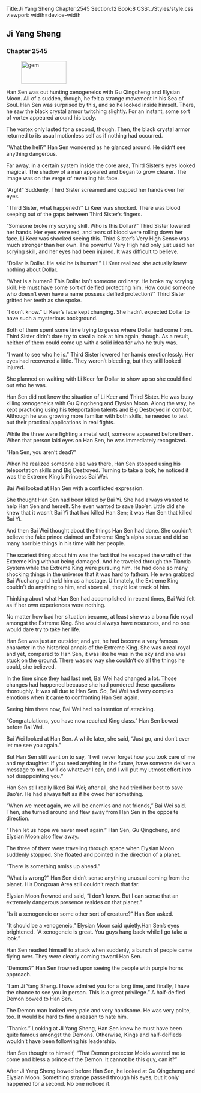 Title:Ji Yang Sheng 
Chapter:2545 
Section:12 
Book:8 
CSS:../Styles/style.css 
viewport: width=device-width
  
## Ji Yang Sheng
### Chapter 2545 
<figure>
	<img src="../Images/gem.gif" alt="gem" id="gem" width="120" height="60" />
</figure>
  

  
  Han Sen was out hunting xenogeneics with Gu Qingcheng and Elysian Moon. All of a sudden, though, he felt a strange movement in his Sea of Soul. Han Sen was surprised by this, and so he looked inside himself. There, he saw the black crystal armor twitching slightly. For an instant, some sort of vortex appeared around his body.

The vortex only lasted for a second, though. Then, the black crystal armor returned to its usual motionless self as if nothing had occurred.

“What the hell?” Han Sen wondered as he glanced around. He didn’t see anything dangerous.

Far away, in a certain system inside the core area, Third Sister’s eyes looked magical. The shadow of a man appeared and began to grow clearer. The image was on the verge of revealing his face.

“Argh!” Suddenly, Third Sister screamed and cupped her hands over her eyes.

“Third Sister, what happened?” Li Keer was shocked. There was blood seeping out of the gaps between Third Sister’s fingers.

“Someone broke my scrying skill. Who is this Dollar?” Third Sister lowered her hands. Her eyes were red, and tears of blood were rolling down her face. Li Keer was shocked seeing this. Third Sister’s Very High Sense was much stronger than her own. The powerful Very High had only just used her scrying skill, and her eyes had been injured. It was difficult to believe.

“Dollar is Dollar. He said he is human!” Li Keer realized she actually knew nothing about Dollar.

“What is a human? This Dollar isn’t someone ordinary. He broke my scrying skill. He must have some sort of deified protecting him. How could someone who doesn’t even have a name possess deified protection?” Third Sister gritted her teeth as she spoke.

“I don’t know.” Li Keer’s face kept changing. She hadn’t expected Dollar to have such a mysterious background.

Both of them spent some time trying to guess where Dollar had come from. Third Sister didn’t dare try to steal a look at him again, though. As a result, neither of them could come up with a solid idea for who he truly was.

“I want to see who he is.” Third Sister lowered her hands emotionlessly. Her eyes had recovered a little. They weren’t bleeding, but they still looked injured.

She planned on waiting with Li Keer for Dollar to show up so she could find out who he was.

Han Sen did not know the situation of Li Keer and Third Sister. He was busy killing xenogeneics with Gu Qingcheng and Elysian Moon. Along the way, he kept practicing using his teleportation talents and Big Destroyed in combat. Although he was growing more familiar with both skills, he needed to test out their practical applications in real fights.

While the three were fighting a metal wolf, someone appeared before them. When that person laid eyes on Han Sen, he was immediately recognized.

“Han Sen, you aren’t dead?”

When he realized someone else was there, Han Sen stopped using his teleportation skills and Big Destroyed. Turning to take a look, he noticed it was the Extreme King’s Princess Bai Wei.

Bai Wei looked at Han Sen with a conflicted expression.

She thought Han Sen had been killed by Bai Yi. She had always wanted to help Han Sen and herself. She even wanted to save Bao’er. Little did she knew that it wasn’t Bai Yi that had killed Han Sen; it was Han Sen that killed Bai Yi.

And then Bai Wei thought about the things Han Sen had done. She couldn’t believe the fake prince claimed an Extreme King’s alpha statue and did so many horrible things in his time with her people.

The scariest thing about him was the fact that he escaped the wrath of the Extreme King without being damaged. And he traveled through the Tianxia System while the Extreme King were pursuing him. He had done so many shocking things in the universe that it was hard to fathom. He even grabbed Bai Wuchang and held him as a hostage. Ultimately, the Extreme King couldn’t do anything to him, and above all, they’d lost track of him.

Thinking about what Han Sen had accomplished in recent times, Bai Wei felt as if her own experiences were nothing.

No matter how bad her situation became, at least she was a bona fide royal amongst the Extreme King. She would always have resources, and no one would dare try to take her life.

Han Sen was just an outsider, and yet, he had become a very famous character in the historical annals of the Extreme King. She was a real royal and yet, compared to Han Sen, it was like he was in the sky and she was stuck on the ground. There was no way she couldn’t do all the things he could, she believed.

In the time since they had last met, Bai Wei had changed a lot. Those changes had happened because she had pondered these questions thoroughly. It was all due to Han Sen. So, Bai Wei had very complex emotions when it came to confronting Han Sen again.

Seeing him there now, Bai Wei had no intention of attacking.

“Congratulations, you have now reached King class.” Han Sen bowed before Bai Wei.

Bai Wei looked at Han Sen. A while later, she said, “Just go, and don’t ever let me see you again.”

But Han Sen still went on to say, “I will never forget how you took care of me and my daughter. If you need anything in the future, have someone deliver a message to me. I will do whatever I can, and I will put my utmost effort into not disappointing you.”

Han Sen still really liked Bai Wei; after all, she had tried her best to save Bao’er. He had always felt as if he owed her something.

“When we meet again, we will be enemies and not friends,” Bai Wei said. Then, she turned around and flew away from Han Sen in the opposite direction.

“Then let us hope we never meet again.” Han Sen, Gu Qingcheng, and Elysian Moon also flew away.

The three of them were traveling through space when Elysian Moon suddenly stopped. She floated and pointed in the direction of a planet.

“There is something amiss up ahead.”

“What is wrong?” Han Sen didn’t sense anything unusual coming from the planet. His Dongxuan Area still couldn’t reach that far.

Elysian Moon frowned and said, “I don’t know. But I can sense that an extremely dangerous presence resides on that planet.”

“Is it a xenogeneic or some other sort of creature?” Han Sen asked.

“It should be a xenogeneic,” Elysian Moon said quietly.Han Sen’s eyes brightened. “A xenogeneic is great. You guys hang back while I go take a look.”

Han Sen readied himself to attack when suddenly, a bunch of people came flying over. They were clearly coming toward Han Sen.

“Demons?” Han Sen frowned upon seeing the people with purple horns approach.

“I am Ji Yang Sheng. I have admired you for a long time, and finally, I have the chance to see you in person. This is a great privilege.” A half-deified Demon bowed to Han Sen.

The Demon man looked very pale and very handsome. He was very polite, too. It would be hard to find a reason to hate him.

“Thanks.” Looking at Ji Yang Sheng, Han Sen knew he must have been quite famous amongst the Demons. Otherwise, Kings and half-deifieds wouldn’t have been following his leadership.

Han Sen thought to himself, “That Demon protector Moldo wanted me to come and bless a prince of the Demon. It cannot be this guy, can it?”

After Ji Yang Sheng bowed before Han Sen, he looked at Gu Qingcheng and Elysian Moon. Something strange passed through his eyes, but it only happened for a second. No one noticed it.
